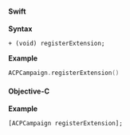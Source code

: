 #### Swift

**Syntax**

```objc
+ (void) registerExtension;
```

**Example**

```swift
ACPCampaign.registerExtension()
```

#### Objective-C

**Example**

```objc
[ACPCampaign registerExtension];
```